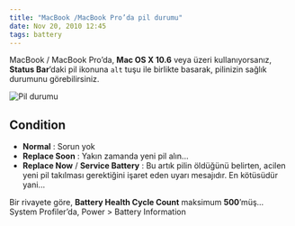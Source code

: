 ```yaml
---
title: "MacBook /MacBook Pro’da pil durumu"
date: Nov 20, 2010 12:45
tags: battery
---
```


MacBook / MacBook Pro’da, **Mac OS X 10.6** veya üzeri kullanıyorsanız,
**Status Bar**’daki pil ikonuna `alt` tuşu ile birlikte basarak,
pilinizin sağlık durumunu görebilirsiniz.

![Pil durumu](/public/images/posts/2010-11-20-pil.png)

## Condition

* **Normal** : Sorun yok
* **Replace Soon** : Yakın zamanda yeni pil alın...
* **Replace Now** / **Service Battery** : Bu artık pilin öldüğünü belirten, acilen yeni pil takılması gerektiğini işaret eden uyarı mesajıdır. En kötüsüdür yani...

Bir rivayete göre, **Battery Health Cycle Count** maksimum **500**’müş...
System Profiler’da, Power > Battery Information